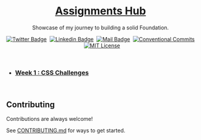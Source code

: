 <a href="./">
  <h1 align="center">Assignments Hub</h1>
</a>

<p align="center">
  Showcase of my journey to building a solid Foundation.
</p>

<div align= "center">

[![Twitter Badge](https://img.shields.io/badge/-@devwithjay-1ca0f1?style=social&labelColor=red&logo=x&logoColor=black&link=https://twitter.com/devwithjay)](https://twitter.com/devwithjay)&nbsp;&nbsp;[![Linkedin Badge](https://img.shields.io/badge/@devwithjay-0e76a8)](https://www.linkedin.com/in/devwithjay/)&nbsp;&nbsp;[![Mail Badge](https://img.shields.io/badge/-hello@devwithjay.com-c0392b?style=flat&labelColor=c0392b&logo=gmail&logoColor=pink)](mailto:hello@devwithjay.com)&nbsp;&nbsp;[![Conventional Commits](https://img.shields.io/badge/Conventional%20Commits-1.0.0-%23FE5196?logo=conventionalcommits&logoColor=white)](https://conventionalcommits.org)&nbsp;&nbsp;[![MIT License](https://img.shields.io/badge/License-MIT-green.svg)](https://choosealicense.com/licenses/mit/)


</div>
<br>

- ### [Week 1 : CSS Challenges](/assignments/week-1/README.md)

  </br>

## Contributing

Contributions are always welcome!

See [CONTRIBUTING.md](../CONTRIBUTING.md) for ways to get started.
</br></br>